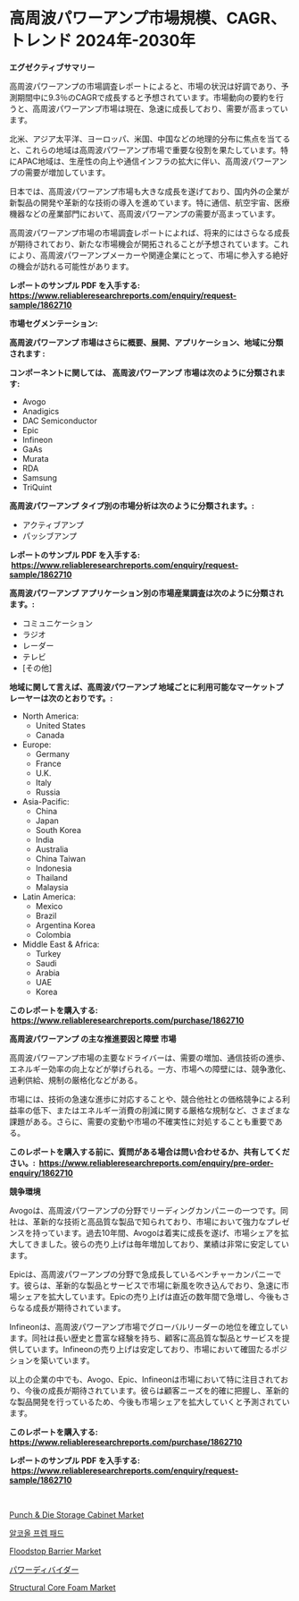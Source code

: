 <p><h1>高周波パワーアンプ市場規模、CAGR、トレンド 2024年-2030年</h1></p><p><strong>エグゼクティブサマリー</strong></p>
<p><p>高周波パワーアンプの市場調査レポートによると、市場の状況は好調であり、予測期間中に9.3％のCAGRで成長すると予想されています。市場動向の要約を行うと、高周波パワーアンプ市場は現在、急速に成長しており、需要が高まっています。</p><p>北米、アジア太平洋、ヨーロッパ、米国、中国などの地理的分布に焦点を当てると、これらの地域は高周波パワーアンプ市場で重要な役割を果たしています。特にAPAC地域は、生産性の向上や通信インフラの拡大に伴い、高周波パワーアンプの需要が増加しています。</p><p>日本では、高周波パワーアンプ市場も大きな成長を遂げており、国内外の企業が新製品の開発や革新的な技術の導入を進めています。特に通信、航空宇宙、医療機器などの産業部門において、高周波パワーアンプの需要が高まっています。</p><p>高周波パワーアンプ市場の市場調査レポートによれば、将来的にはさらなる成長が期待されており、新たな市場機会が開拓されることが予想されています。これにより、高周波パワーアンプメーカーや関連企業にとって、市場に参入する絶好の機会が訪れる可能性があります。</p></p>
<p><strong>レポートのサンプル PDF を入手する: <a href="https://www.reliableresearchreports.com/enquiry/request-sample/1862710">https://www.reliableresearchreports.com/enquiry/request-sample/1862710</a></strong></p>
<p><strong>市場セグメンテーション:</strong></p>
<p><strong> 高周波パワーアンプ 市場はさらに概要、展開、アプリケーション、地域に分類されます :</strong></p>
<p><strong>コンポーネントに関しては、 高周波パワーアンプ 市場は次のように分類されます: &nbsp;</strong></p>
<p><ul><li>Avogo</li><li>Anadigics</li><li>DAC Semiconductor</li><li>Epic</li><li>Infineon</li><li>GaAs</li><li>Murata</li><li>RDA</li><li>Samsung</li><li>TriQuint</li></ul></p>
<p><strong> 高周波パワーアンプ タイプ別の市場分析は次のように分類されます。:</strong></p>
<p><ul><li>アクティブアンプ</li><li>パッシブアンプ</li></ul></p>
<p><strong>レポートのサンプル PDF を入手する: &nbsp;<a href="https://www.reliableresearchreports.com/enquiry/request-sample/1862710">https://www.reliableresearchreports.com/enquiry/request-sample/1862710</a></strong></p>
<p><strong> 高周波パワーアンプ アプリケーション別の市場産業調査は次のように分類されます。:</strong></p>
<p><ul><li>コミュニケーション</li><li>ラジオ</li><li>レーダー</li><li>テレビ</li><li>[その他]</li></ul></p>
<p><strong>地域に関して言えば、高周波パワーアンプ 地域ごとに利用可能なマーケットプレーヤーは次のとおりです。:</strong></p>
<p><ul>
    <li>
        North America:
        <ul>
            <li>United States</li>
            <li>Canada</li>
        </ul>
    </li>
    <li>
        Europe:
        <ul>
            <li>Germany</li>
            <li>France</li>
            <li>U.K.</li>
            <li>Italy</li>
            <li>Russia</li>
        </ul>
    </li>
    <li>
        Asia-Pacific:
        <ul>
            <li>China</li>
            <li>Japan</li>
            <li>South Korea</li>
            <li>India</li>
            <li>Australia</li>
            <li>China Taiwan</li>
            <li>Indonesia</li>
            <li>Thailand</li>
            <li>Malaysia</li>
        </ul>
    </li>
    <li>
        Latin America:
        <ul>
            <li>Mexico</li>
            <li>Brazil</li>
            <li>Argentina Korea</li>
            <li>Colombia</li>
        </ul>
    </li>
    <li>
        Middle East & Africa:
        <ul>
            <li>Turkey</li>
            <li>Saudi</li>
            <li>Arabia</li>
            <li>UAE</li>
            <li>Korea</li>
        </ul>
    </li>
    </ul></p>
<p><strong>このレポートを購入する: &nbsp;<a href="https://www.reliableresearchreports.com/purchase/1862710">https://www.reliableresearchreports.com/purchase/1862710</a></strong></p>
<p><strong>高周波パワーアンプ の主な推進要因と障壁 市場</strong></p>
<p><p>高周波パワーアンプ市場の主要なドライバーは、需要の増加、通信技術の進歩、エネルギー効率の向上などが挙げられる。一方、市場への障壁には、競争激化、過剰供給、規制の厳格化などがある。</p><p>市場には、技術の急速な進歩に対応することや、競合他社との価格競争による利益率の低下、またはエネルギー消費の削減に関する厳格な規制など、さまざまな課題がある。さらに、需要の変動や市場の不確実性に対処することも重要である。</p></p>
<p><strong>このレポートを購入する前に、質問がある場合は問い合わせるか、共有してください。:&nbsp; <a href="https://www.reliableresearchreports.com/enquiry/pre-order-enquiry/1862710">https://www.reliableresearchreports.com/enquiry/pre-order-enquiry/1862710</a></strong></p>
<p><strong>競争環境</strong></p>
<p><p>Avogoは、高周波パワーアンプの分野でリーディングカンパニーの一つです。同社は、革新的な技術と高品質な製品で知られており、市場において強力なプレゼンスを持っています。過去10年間、Avogoは着実に成長を遂げ、市場シェアを拡大してきました。彼らの売り上げは毎年増加しており、業績は非常に安定しています。</p><p>Epicは、高周波パワーアンプの分野で急成長しているベンチャーカンパニーです。彼らは、革新的な製品とサービスで市場に新風を吹き込んでおり、急速に市場シェアを拡大しています。Epicの売り上げは直近の数年間で急増し、今後もさらなる成長が期待されています。</p><p>Infineonは、高周波パワーアンプ市場でグローバルリーダーの地位を確立しています。同社は長い歴史と豊富な経験を持ち、顧客に高品質な製品とサービスを提供しています。Infineonの売り上げは安定しており、市場において確固たるポジションを築いています。</p><p>以上の企業の中でも、Avogo、Epic、Infineonは市場において特に注目されており、今後の成長が期待されています。彼らは顧客ニーズを的確に把握し、革新的な製品開発を行っているため、今後も市場シェアを拡大していくと予測されています。</p></p>
<p><strong>このレポートを購入する: &nbsp; <a href="https://www.reliableresearchreports.com/purchase/1862710">https://www.reliableresearchreports.com/purchase/1862710</a></strong></p>
<p><strong>レポートのサンプル PDF を入手する: &nbsp;<a href="https://www.reliableresearchreports.com/enquiry/request-sample/1862710">https://www.reliableresearchreports.com/enquiry/request-sample/1862710</a></strong><strong></strong></p>
<p>&nbsp;</p>
<p><p><a href="https://three-jumbo-f6d.notion.site/Punch-Die-Storage-Cabinet-Market-Research-Report-Unlocks-Analysis-on-the-Market-Financial-Status--008b84d9710e415e9528a1b58a3a01ed">Punch & Die Storage Cabinet Market</a></p><p><a href="https://github.com/vsoq0zknh59/Market-Research-Report-List-1/blob/main/2367973191845.md">알코올 프렙 패드</a></p><p><a href="https://issuu.com/reportprime-2/docs/floodstop-barrier-market-size-2030.pptx">Floodstop Barrier Market</a></p><p><a href="https://github.com/bevdtkn4419963/Market-Research-Report-List-1/blob/main/4222176192030.md">パワーディバイダー</a></p><p><a href="https://github.com/prosalinda88/Market-Research-Report-List-3/blob/main/structural-core-foam-market.md">Structural Core Foam Market</a></p></p>